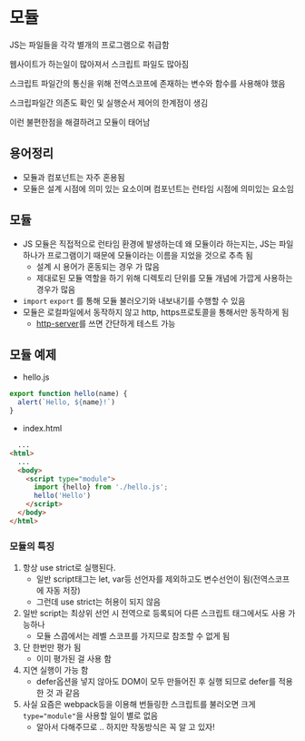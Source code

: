 # 모듈
JS는 파일들을 각각 별개의 프로그램으로 취급함

웹사이트가 하는일이 많아져서 스크립트 파일도 많아짐

스크립트 파일간의 통신을 위해 전역스코프에 존재하는 변수와 함수를 사용해야 했음

스크립파일간 의존도 확인 및 실행순서 제어의 한계점이 생김

이런 불편한점을 해결하려고 모듈이 태어남


## 용어정리
* 모듈과 컴포넌트는 자주 혼용됨
* 모듈은 설계 시점에 의미 있는 요소이며 컴포넌트는 런타임 시점에 의미있는 요소임

## 모듈
* JS 모듈은 직접적으로 런타임 환경에 발생하는데 왜 모듈이라 하는지는, JS는 파일 하나가 프로그램이기 때문에 모듈이라는 이름을 지었을 것으로 추측 됨
  *  설계 시 용어가 혼동되는 경우 가 많음
  * 제대로된 모듈 역할을 하기 위해 디렉토리 단위를 모듈 개념에 가깝게 사용하는 경우가 많음
* `import` `export` 를 통해 모듈 불러오기와 내보내기를 수행할 수 있음
* 모듈은 로컬파일에서 동작하지 않고 http, https프로토콜을 통해서만 동작하게 됨
  * [http-server](https://github.com/http-party/http-server)를 쓰면 간단하게 테스트 가능


## 모듈 예제
  * hello.js
  ```javascript
  export function hello(name) {
    alert(`Hello, ${name}!`)
  }
  ```

  * index.html
  ```html
    ...
  <html>
    ...
    <body>
      <script type="module">
        import {hello} from './hello.js';
        hello('Hello')
      </script>
    </body>
  </html>
  ```

 ### 모듈의 특징
  1. 항상 use strict로 실행된다.
     - 일반 script태그는 let, var등 선언자를 제외하고도 변수선언이 됨(전역스코프에 자동 저장) 
     - 그런데 use strict는 허용이 되지 않음
  2. 일반 script는 최상위 선언 시 전역으로 등록되어 다른 스크립트 태그에서도 사용 가능하나 
      - 모듈 스콥에서는 레벨 스코프를 가지므로 참조할 수 없게 됨 
  3. 단 한번만 평가 됨
      - 이미 평가된 걸 사용 함
  4. 지연 실행이 가능 함
      - defer옵션을 넣지 않아도 DOM이 모두 만들어진 후 실행 되므로 defer를 적용한 것 과 같음
  5. 사실 요즘은 webpack등을 이용해 번들링한 스크립트를 불러오면 크게 `type="module"`을 사용할 일이 별로 없음
      - 알아서 다해주므로 .. 하지만 작동방식은 꼭 알 고 있자!

